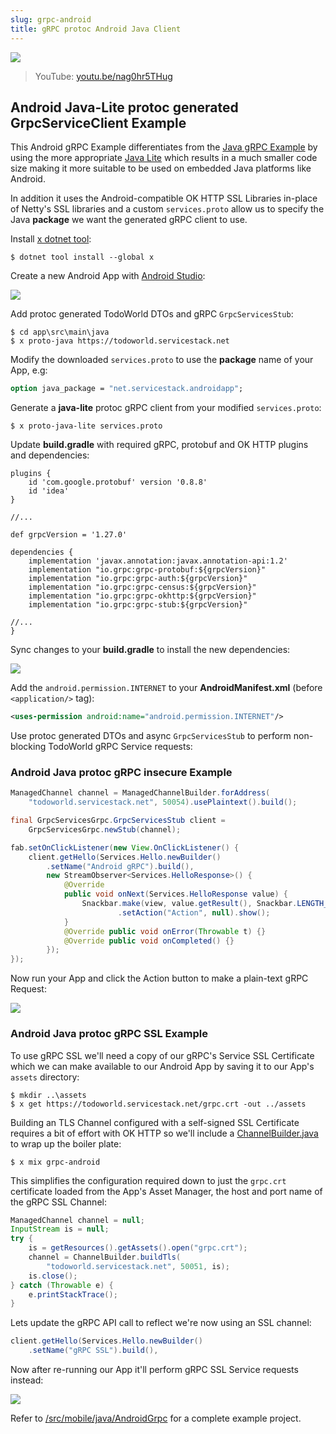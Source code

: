 ```yaml
---
slug: grpc-android
title: gRPC protoc Android Java Client
---
```


[![](https://raw.githubusercontent.com/NetCoreApps/todo-world/master/src/TodoWorld/wwwroot/assets/img/android/android-grpc-ssl.png)](https://youtu.be/nag0hr5THug)

> YouTube: [youtu.be/nag0hr5THug](https://youtu.be/nag0hr5THug)

## Android Java-Lite protoc generated GrpcServiceClient Example

This Android gRPC Example differentiates from the [Java gRPC Example](#java) by using the more appropriate
[Java Lite](https://github.com/protocolbuffers/protobuf/blob/master/java/lite.md) which results in a 
much smaller code size making it more suitable to be used on embedded Java platforms like Android.

In addition it uses the Android-compatible OK HTTP SSL Libraries in-place of Netty's SSL libraries and a 
custom `services.proto` allow us to specify the Java **package** we want the generated gRPC client to use.

Install [x dotnet tool](https://docs.servicestack.net/dotnet-tool):
    
    $ dotnet tool install --global x 

Create a new Android App with [Android Studio](https://developer.android.com/studio):

![](https://raw.githubusercontent.com/NetCoreApps/todo-world/master/src/TodoWorld/wwwroot/assets/img/android/new-android-project.png)

Add protoc generated TodoWorld DTOs and gRPC `GrpcServicesStub`:

    $ cd app\src\main\java
    $ x proto-java https://todoworld.servicestack.net

Modify the downloaded `services.proto` to use the **package** name of your App, e.g:

```protobuf
option java_package = "net.servicestack.androidapp";
```

Generate a **java-lite** protoc gRPC client from your modified `services.proto`:

    $ x proto-java-lite services.proto

Update **build.gradle** with required gRPC, protobuf and OK HTTP plugins and dependencies:

```
plugins {
    id 'com.google.protobuf' version '0.8.8'
    id 'idea'
}

//...

def grpcVersion = '1.27.0'

dependencies {
    implementation 'javax.annotation:javax.annotation-api:1.2'
    implementation "io.grpc:grpc-protobuf:${grpcVersion}"
    implementation "io.grpc:grpc-auth:${grpcVersion}"
    implementation "io.grpc:grpc-census:${grpcVersion}"
    implementation "io.grpc:grpc-okhttp:${grpcVersion}"
    implementation "io.grpc:grpc-stub:${grpcVersion}"

//...
}
```

Sync changes to your **build.gradle** to install the new dependencies: 

![](https://raw.githubusercontent.com/NetCoreApps/todo-world/master/src/TodoWorld/wwwroot/assets/img/android/gradle-sync.png)

Add the `android.permission.INTERNET` to your **AndroidManifest.xml** (before `<application/>` tag):

```xml
<uses-permission android:name="android.permission.INTERNET"/>
```

Use protoc generated DTOs and async `GrpcServicesStub` to perform non-blocking TodoWorld gRPC Service requests:

### Android Java protoc gRPC insecure Example

```java
ManagedChannel channel = ManagedChannelBuilder.forAddress(
    "todoworld.servicestack.net", 50054).usePlaintext().build();

final GrpcServicesGrpc.GrpcServicesStub client =
    GrpcServicesGrpc.newStub(channel);

fab.setOnClickListener(new View.OnClickListener() {
    client.getHello(Services.Hello.newBuilder()
        .setName("Android gRPC").build(),
        new StreamObserver<Services.HelloResponse>() {
            @Override
            public void onNext(Services.HelloResponse value) {
                Snackbar.make(view, value.getResult(), Snackbar.LENGTH_LONG)
                        .setAction("Action", null).show();
            }
            @Override public void onError(Throwable t) {}
            @Override public void onCompleted() {}
        });
});
```

Now run your App and click the Action button to make a plain-text gRPC Request:

![](https://raw.githubusercontent.com/NetCoreApps/todo-world/master/src/TodoWorld/wwwroot/assets/img/android/android-grpc-insecure.png)

### Android Java protoc gRPC SSL Example

To use gRPC SSL we'll need a copy of our gRPC's Service SSL Certificate which we can make available to our
Android App by saving it to our App's `assets` directory:

    $ mkdir ..\assets
    $ x get https://todoworld.servicestack.net/grpc.crt -out ../assets

Building an TLS Channel configured with a self-signed SSL Certificate requires a bit of effort with OK HTTP
so we'll include a [ChannelBuilder.java](https://gist.github.com/gistlyn/0a3311c1b72b136bdfae616507cc38af)
to wrap up the boiler plate:

    $ x mix grpc-android

This simplifies the configuration required down to just the `grpc.crt` certificate loaded from the 
App's Asset Manager, the host and port name of the gRPC SSL Channel: 

```java
ManagedChannel channel = null;
InputStream is = null;
try {
    is = getResources().getAssets().open("grpc.crt");
    channel = ChannelBuilder.buildTls(
        "todoworld.servicestack.net", 50051, is);
    is.close();
} catch (Throwable e) {
    e.printStackTrace();
}
```

Lets update the gRPC API call to reflect we're now using an SSL channel:

```java
client.getHello(Services.Hello.newBuilder()
    .setName("gRPC SSL").build(),
```

Now after re-running our App it'll perform gRPC SSL Service requests instead:

![](https://raw.githubusercontent.com/NetCoreApps/todo-world/master/src/TodoWorld/wwwroot/assets/img/android/android-grpc-ssl.png)

Refer to [/src/mobile/java/AndroidGrpc](https://github.com/NetCoreApps/todo-world/tree/master/src/mobile/java/AndroidGrpc)
for a complete example project.
